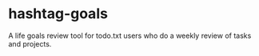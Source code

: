# hashtag-goals
A life goals review tool for todo.txt users who do a weekly review of tasks and projects.
